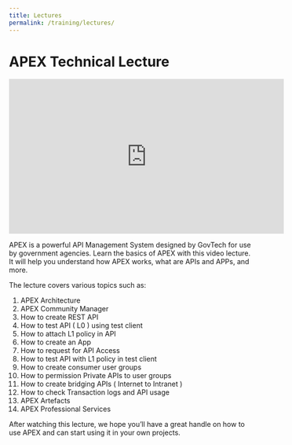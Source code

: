 ```yaml
---
title: Lectures
permalink: /training/lectures/
---
```


# APEX Technical Lecture

<div class="youtube">
  
<iframe width="560" height="315" src="https://www.youtube.com/embed/XhSzh5lgJws" frameborder="0" allow="accelerometer; autoplay; clipboard-write; encrypted-media; gyroscope; picture-in-picture" allowfullscreen></iframe>
  
</div>

APEX is a powerful API Management System designed by GovTech for use by government agencies. Learn the basics of APEX with this video lecture. It will help you understand how APEX works, what are APIs and APPs, and more.

The lecture covers various topics such as:
1. APEX Architecture
2. APEX Community Manager
3. How to create REST API
4. How to test API ( L0 ) using test client
5. How to attach L1 policy in  API
6. How to create an App
7. How to request for API Access
8. How to test API with L1 policy in test client
9. How to create consumer user groups
10. How to permission Private APIs to user groups
11. How to create bridging APIs ( Internet to Intranet )
12. How to check Transaction logs and API usage
13. APEX Artefacts
14. APEX Professional Services

After watching this lecture, we hope you’ll have a great handle on how to use APEX and can start using it in your own projects.
